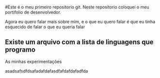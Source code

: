 #Este é o meu primeiro repositorio git.
Neste repositorio coloquei o meu portifolio de desenvolvedor.

Agora eu quero falar mais sobre mim, e o que eu quero falar é que 
eu tinha esquecido de falar o que eu queria falar

## Existe um arquivo com a lista de linguagens que programo

As minhas experimentações 

asadsafsdfdsafadafdafasdfafdafdafadfda
